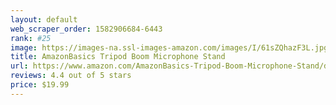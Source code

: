 ```yaml
---
layout: default 
﻿web_scraper_order: 1582906684-6443
rank: #25
image: https://images-na.ssl-images-amazon.com/images/I/61sZQhazF3L.jpg
title: AmazonBasics Tripod Boom Microphone Stand
url: https://www.amazon.com/AmazonBasics-Tripod-Boom-Microphone-Stand/dp/B019NY2PKG/ref=zg_mw_musical-instruments_25?_encoding=UTF8&psc=1&refRID=8WS11NK2AYWPF8KSMPEX
reviews: 4.4 out of 5 stars
price: $19.99 
---
```

